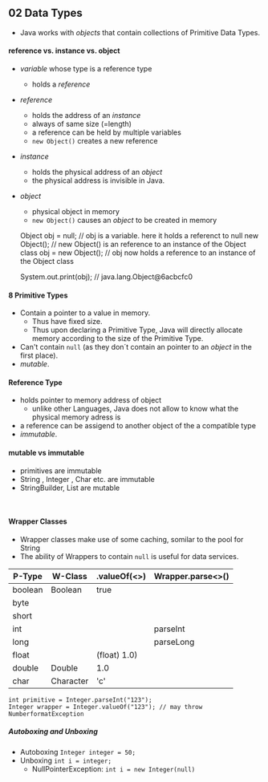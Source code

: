 ## 02 Data Types

* Java works with _objects_ that contain collections of Primitive Data Types.

#### reference vs. instance vs. object
* _variable_ whose type is a reference type
    * holds a _reference_
* _reference_
    * holds the address of an _instance_
    * always of same size (=length)
    * a reference can be held by multiple variables
    * `new Object()` creates a new reference
* _instance_
    * holds the physical address of an _object_
    * the physical address is invisible in Java.
* _object_
    * physical object in memory
    * `new Object()` causes an _object_ to be created in memory
    
    
    Object obj = null;       // obj is a variable. here it holds a referenct to null
    new Object();            // new Object() is an reference to an instance of the Object class
    obj = new Object();      // obj now holds a reference to an instance of the Object class
    
    System.out.print(obj);   // java.lang.Object@6acbcfc0
    

#### 8 Primitive Types
* Contain a pointer to a value in memory.
    * Thus have fixed size.
    * Thus upon declaring a Primitive Type, Java will directly allocate memory according to the size of the Primitive Type.
* Can't contain `null` (as they don´t contain an pointer to an _object_ in the first place).
* _mutable_.

#### Reference Type
* holds pointer to memory address of object
    * unlike other Languages, Java does not allow to know what the physical memory adress is
* a reference can be assigend to another object of the a compatible type
* _immutable_.

#### mutable vs immutable
* primitives are immutable
* String , Integer , Char etc. are immutable
* StringBuilder, List are mutable

<br>

#### Wrapper Classes
* Wrapper classes make use of some caching, somilar to the pool for String
* The ability of Wrappers to contain `null` is useful for data services.

P-Type | W-Class | .valueOf(<>) | Wrapper.parse<>()
---|---|---|---
boolean | Boolean | true
byte |
short |
int |   | | parseInt
long | | | parseLong
float | | (float) 1.0)
double | Double | 1.0
char | Character | 'c'

    int primitive = Integer.parseInt("123");
    Integer wrapper = Integer.valueOf("123"); // may throw NumberformatException



##### Autoboxing and Unboxing
* Autoboxing `Integer integer = 50;`
* Unboxing `int i = integer;`
    * NullPointerException: `int i = new Integer(null)`
